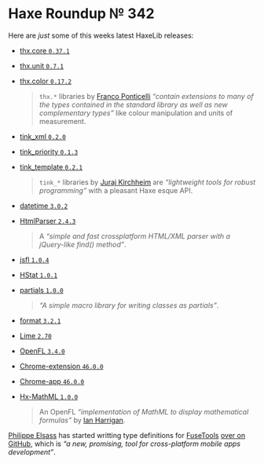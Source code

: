 [_template]: ../templates/roundup.html
[date]: / "2015-10-25 09:41:00"
[modified]: / "2015-10-25 09:41:00"
[published]: / "2015-10-25 09:41:00"
[social]: /img/342/mug.png ""
[“”]: a ""
# Haxe Roundup № 342

Here are _just_ some of this weeks latest HaxeLib releases:
	
- [thx.core `0.37.1`][l1]
- [thx.unit `0.7.1`][l2]
- [thx.color `0.17.2`][l3]

    > `thx.*` libraries by [Franco Ponticelli][tw1] _“contain extensions to 
	many of the types contained in the standard library as well as new 
	complementary types”_ like colour manipulation and units of measurement.

- [tink_xml `0.2.0`][l4]
- [tink_priority `0.1.3`][l5]
- [tink_template `0.2.1`][l6]

    > `tink_*` libraries by [Juraj Kirchheim][tw2] are _“lightweight tools for 
	robust programming”_ with a pleasant Haxe esque API.

- [datetime `3.0.2`][l7]
- [HtmlParser `2.4.3`][l8]

    > A _“simple and fast crossplatform HTML/XML parser with a jQuery-like find()
	method”_.

- [jsfl `1.0.4`][l9]
- [HStat `1.0.1`][l10]
- [partials `1.0.0`][l11]

    > _“A simple macro library for writing classes as partials”_.

- [format `3.2.1`][l12]
- [Lime `2.70`][l13]
- [OpenFL `3.4.0`][l14]
- [Chrome-extension `46.0.0`][l15]
- [Chrome-app `46.0.0`][l16]
- [Hx-MathML `1.0.0`][l19]

    > An OpenFL _“implementation of MathML to display mathematical formulas”_ by
	[Ian Harrigan][tw4].

[Philippe Elsass][tw3] has started writting type definitions for [FuseTools][l18]
[over on GitHub][l17], which is _“a new, promising, tool for 
cross-platform mobile apps development”_.

[tw4]: https://twitter.com/IanHarrigan1982 "@IanHarrigan1982"
[tw3]: https://twitter.com/elsassph "@elsassph"
[tw2]: https://twitter.com/back2dos "@back2dos"
[tw1]: https://twitter.com/fponticelli "@fponticelli"

[l19]: http://lib.haxe.org/p/hx-mathml/ "Hx-MathML on HaxeLib"
[l18]: https://www.fusetools.com/ "FuseTools for Designers and Developers"
[l17]: https://github.com/elsassph/fusetools-haxe "FuseTools-Haxe on GitHub"
[l16]: http://lib.haxe.org/p/chrome-app "Chrome-app on HaxeLib"
[l15]: http://lib.haxe.org/p/chrome-extension "Chrome-extension on HaxeLib"
[l14]: http://lib.haxe.org/p/openfl "OpenFL on HaxeLib"
[l13]: http://lib.haxe.org/p/lime "Lime on HaxeLib"
[l12]: http://lib.haxe.org/p/format "format on HaxeLib"
[l11]: http://lib.haxe.org/p/partials "partials on HaxeLib"
[l10]: http://lib.haxe.org/p/HStat "HStat on HaxeLib"
[l9]: http://lib.haxe.org/p/jsfl "jsfl on HaxeLib"
[l8]: http://lib.haxe.org/p/HtmlParser "HtmlParser on HaxeLib"
[l7]: http://lib.haxe.org/p/datetime "datetime on HaxeLib"
[l6]: http://lib.haxe.org/p/tink_template "tink_template on HaxeLib"
[l5]: http://lib.haxe.org/p/tink_priority "tink_priority on HaxeLib"
[l4]: http://lib.haxe.org/p/tink_xml "tink_xml on HaxeLib"
[l3]: http://lib.haxe.org/p/thx.color "thx.color on HaxeLib"
[l2]: http://lib.haxe.org/p/thx.unit "thx.unit on HaxeLib"
[l1]: http://lib.haxe.org/p/thx.core "thx.core on HaxeLib"